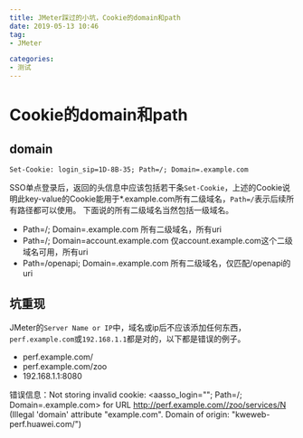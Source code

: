 ```yaml
---
title: JMeter踩过的小坑，Cookie的domain和path
date: 2019-05-13 10:46
tag: 
- JMeter

categories:
- 测试
---
```

# Cookie的domain和path
## domain
```
Set-Cookie: login_sip=1D-8B-35; Path=/; Domain=.example.com
```
SSO单点登录后，返回的头信息中应该包括若干条`Set-Cookie`，上述的Cookie说明此key-value的Cookie能用于*.example.com所有二级域名，`Path=/`表示后续所有路径都可以使用。
下面说的所有二级域名当然包括一级域名。
- Path=/; Domain=.example.com 所有二级域名，所有uri
- Path=/; Domain=account.example.com 仅account.example.com这个二级域名可用，所有uri
- Path=/openapi; Domain=.example.com 所有二级域名，仅匹配/openapi的uri

## 坑重现
JMeter的`Server Name or IP`中，域名或ip后不应该添加任何东西，`perf.example.com`或`192.168.1.1`都是对的，以下都是错误的例子。

- perf.example.com/
- perf.example.com/zoo
- 192.168.1.1:8080

错误信息：Not storing invalid cookie: <aasso_login=""; Path=/; Domain=.example.com> for URL http://perf.example.com//zoo/services/N (Illegal 'domain' attribute "example.com". Domain of origin: "kweweb-perf.huawei.com/")
<!--stackedit_data:
eyJoaXN0b3J5IjpbLTc3MTE3Mzc2NSw4NjkzNDY1MTVdfQ==
-->